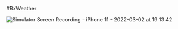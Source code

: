 #RxWeather

![Simulator Screen Recording - iPhone 11 - 2022-03-02 at 19 13 42](https://user-images.githubusercontent.com/10451503/156341857-5113c286-299b-470c-afe7-94063f6b46ad.gif)

